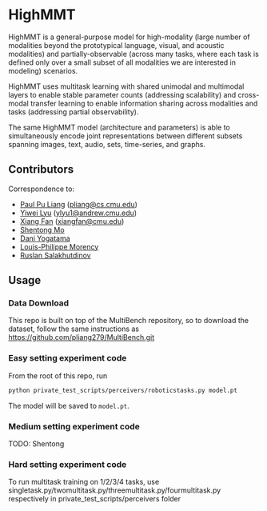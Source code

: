 # HighMMT

HighMMT is a general-purpose model for high-modality (large number of modalities beyond the prototypical language, visual, and acoustic modalities) and partially-observable (across many tasks, where each task is defined only over a small subset of all modalities we are interested in modeling) scenarios.

HighMMT uses multitask learning with shared unimodal and multimodal layers to enable stable parameter counts (addressing scalability) and cross-modal transfer learning to enable information sharing across modalities and tasks (addressing partial observability).

The same HighMMT model (architecture and parameters) is able to simultaneously encode joint representations between different subsets spanning images, text, audio, sets, time-series, and graphs.

## Contributors

Correspondence to: 
  - [Paul Pu Liang](http://www.cs.cmu.edu/~pliang/) (pliang@cs.cmu.edu)
  - [Yiwei Lyu](https://github.com/lvyiwei1) (ylyu1@andrew.cmu.edu)
  - [Xiang Fan](https://github.com/sfanxiang) (xiangfan@cmu.edu)
  - [Shentong Mo](https://scholar.google.com/citations?user=6aYncPAAAAAJ&hl=en) 
  - [Dani Yogatama](https://dyogatama.github.io/)
  - [Louis-Philippe Morency](https://www.cs.cmu.edu/~morency/)
  - [Ruslan Salakhutdinov](https://www.cs.cmu.edu/~rsalakhu/)



## Usage

### Data Download

This repo is built on top of the MultiBench repository, so to download the dataset, follow the same instructions as https://github.com/pliang279/MultiBench.git

### Easy setting experiment code

From the root of this repo, run
```sh
python private_test_scripts/perceivers/roboticstasks.py model.pt
```
The model will be saved to `model.pt`.

### Medium setting experiment code

TODO: Shentong

### Hard setting experiment code

To run multitask training on 1/2/3/4 tasks, use singletask.py/twomultitask.py/threemultitask.py/fourmultitask.py respectively in private_test_scripts/perceivers folder


